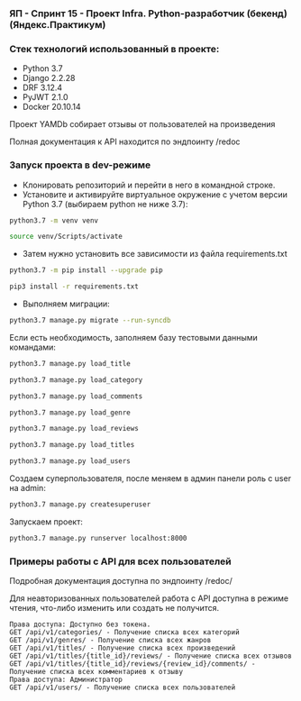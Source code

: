 ### ЯП - Спринт 15 - Проект Infra. Python-разработчик (бекенд) (Яндекс.Практикум)

### Стек технологий использованный в проекте:
- Python 3.7
- Django 2.2.28
- DRF 3.12.4
- PyJWT 2.1.0
- Docker 20.10.14

Проект YAMDb собирает отзывы от пользователей на произведения

Полная документация к API находится по эндпоинту /redoc

### Запуск проекта в dev-режиме
- Клонировать репозиторий и перейти в него в командной строке.
- Установите и активируйте виртуальное окружение c учетом версии Python 3.7 (выбираем python не ниже 3.7):

```bash
python3.7 -m venv venv
```

```bash
source venv/Scripts/activate
```

- Затем нужно установить все зависимости из файла requirements.txt

```bash
python3.7 -m pip install --upgrade pip
```

```bash
pip3 install -r requirements.txt
```

- Выполняем миграции:

```bash
python3.7 manage.py migrate --run-syncdb
```

Если есть необходимость, заполняем базу тестовыми данными командами:

```bash
python3.7 manage.py load_title
```
```bash
python3.7 manage.py load_category
```
```bash
python3.7 manage.py load_comments
```
```bash
python3.7 manage.py load_genre
```
```bash
python3.7 manage.py load_reviews
```
```bash
python3.7 manage.py load_titles
```
```bash
python3.7 manage.py load_users
```


Создаем суперпользователя, после меняем в админ панели роль с user на admin:

```bash
python3.7 manage.py createsuperuser
```

Запускаем проект:

```bash
python3.7 manage.py runserver localhost:8000
```

### Примеры работы с API для всех пользователей

Подробная документация доступна по эндпоинту /redoc/


Для неавторизованных пользователей работа с API доступна в режиме чтения, что-либо изменить или создать не получится. 

```
Права доступа: Доступно без токена.
GET /api/v1/categories/ - Получение списка всех категорий
GET /api/v1/genres/ - Получение списка всех жанров
GET /api/v1/titles/ - Получение списка всех произведений
GET /api/v1/titles/{title_id}/reviews/ - Получение списка всех отзывов
GET /api/v1/titles/{title_id}/reviews/{review_id}/comments/ - Получение списка всех комментариев к отзыву
Права доступа: Администратор
GET /api/v1/users/ - Получение списка всех пользователей
```